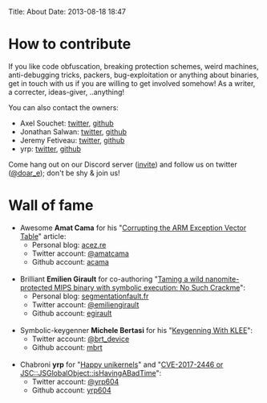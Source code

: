 ﻿Title: About
Date: 2013-08-18 18:47

# How to contribute
If you like code obfuscation, breaking protection schemes, weird machines, anti-debugging tricks, packers, bug-exploitation or anything about binaries, get in touch with us if you are willing to get involved somehow! As a writer, a correcter, ideas-giver, ..anything!

You can also contact the owners:

  - Axel Souchet: [twitter][1], [github][2]
  - Jonathan Salwan: [twitter][3], [github][4]
  - Jeremy Fetiveau: [twitter][5], [github][6]
  - yrp: [twitter][7], [github][8]

Come hang out on our Discord server ([invite](https://discord.gg//4JBWKDNyYs)) and follow us on twitter ([@doar_e](https://twitter.com/doar_e)); don't be shy & join us!

[1]: https://twitter.com/0vercl0k
[2]: https://github.com/0vercl0k
[3]: https://twitter.com/jonathansalwan
[4]: https://github.com/JonathanSalwan/
[5]: https://twitter.com/__x86
[6]: https://github.com/JeremyFetiveau
[7]: https://twitter.com/yrp604
[8]: https://github.com/yrp604

# Wall of fame

<ul>
  <li>Awesome <strong>Amat Cama</strong> for his "<a href="https://doar-e.github.io/blog/2014/04/30/corrupting-arm-evt/">Corrupting the ARM Exception Vector Table</a>" article:
    <ul>
      <li>Personal blog: <a href="http://acez.re/">acez.re</a></li>
      <li>Twitter account: <a href="https://twitter.com/amatcama">@amatcama</a></li>
      <li>Github account: <a href="https://github.com/acama">acama</a></li>
    </ul>
  </li>
  <br/>
  <li>Brilliant <strong>Emilien Girault</strong> for co-authoring "<a href="https://doar-e.github.io/blog/2014/10/11/taiming-a-wild-nanomite-protected-mips-binary-with-symbolic-execution-no-such-crackme/">Taming a wild nanomite-protected MIPS binary with symbolic execution: No Such Crackme</a>":
    <ul>
      <li>Personal blog: <a href="http://www.segmentationfault.fr/">segmentationfault.fr</a></li>
      <li>Twitter account: <a href="https://twitter.com/emiliengirault">@emiliengirault</a></li>
      <li>Github account: <a href="https://github.com/egirault">egirault</a></li>
    </ul>
  </li>
  <br/>
  <li>
    Symbolic-keygenner <strong>Michele Bertasi</strong> for his "<a href="https://doar-e.github.io/blog/2015/08/18/keygenning-with-klee/">Keygenning With KLEE</a>":
    <ul>
      <li>Twitter account: <a href="https://twitter.com/brt_device">@brt_device</a></li>
      <li>Github account: <a href="https://github.com/mbrt">mbrt</a></li>
    </ul>
  </li>
  <br/>
  <li>Chabroni <strong>yrp</strong> for "<a href="https://doar-e.github.io/blog/2016/12/21/happy-unikernels/">Happy unikernels</a>" and "<a href="https://doar-e.github.io/blog/2018/07/14/cve-2017-2446-or-jscjsglobalobjectishavingabadtime/">CVE-2017-2446 or JSC::JSGlobalObject::isHavingABadTime</a>":
    <ul>
      <li>Twitter account: <a href="https://twitter.com/yrp604">@yrp604</a></li>
      <li>Github account: <a href="https://github.com/yrp604">yrp604</a></li>
    </ul>
  </li>
</ul>
